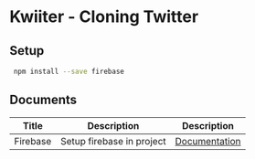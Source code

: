 # Kwiiter - Cloning Twitter

## Setup

```bash
 npm install --save firebase
```

## Documents

| Title    | Description               | Description                              |
| -------- | ------------------------- | ---------------------------------------- |
| Firebase | Setup firebase in project | [Documentation](./Documents/Firebase.md) |
